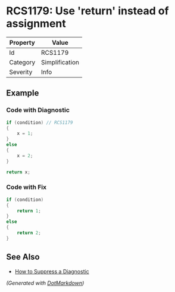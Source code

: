 # RCS1179: Use 'return' instead of assignment

| Property | Value          |
| -------- | -------------- |
| Id       | RCS1179        |
| Category | Simplification |
| Severity | Info           |

## Example

### Code with Diagnostic

```csharp
if (condition) // RCS1179
{
    x = 1;
}
else
{
    x = 2;
}

return x;
```

### Code with Fix

```csharp
if (condition)
{
    return 1;
}
else
{
    return 2;
}
```

## See Also

* [How to Suppress a Diagnostic](../HowToConfigureAnalyzers.md#how-to-suppress-a-diagnostic)


*\(Generated with [DotMarkdown](http://github.com/JosefPihrt/DotMarkdown)\)*